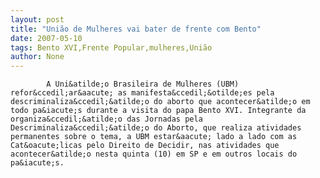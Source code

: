 ```yaml
---
layout: post
title: "União de Mulheres vai bater de frente com Bento"
date: 2007-05-10
tags: Bento XVI,Frente Popular,mulheres,União
author: None
---
```


    
        
            
            
            A Uni&atilde;o Brasileira de Mulheres (UBM) refor&ccedil;ar&aacute; as manifesta&ccedil;&otilde;es pela descriminaliza&ccedil;&atilde;o do aborto que acontecer&atilde;o em todo pa&iacute;s durante a visita do papa Bento XVI. Integrante da organiza&ccedil;&atilde;o das Jornadas pela Descriminaliza&ccedil;&atilde;o do Aborto, que realiza atividades permanentes sobre o tema, a UBM estar&aacute; lado a lado com as Cat&oacute;licas pelo Direito de Decidir, nas atividades que acontecer&atilde;o nesta quinta (10) em SP e em outros locais do pa&iacute;s.
            
            
        
    
 